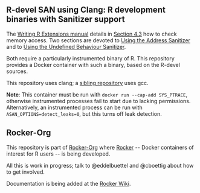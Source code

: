 
## R-devel SAN using Clang: R development binaries with Sanitizer support

The [Writing R Extensions manual](http://cran.r-project.org/doc/manuals/r-devel/R-exts.html)
details in [Section 4.3](http://cran.r-project.org/doc/manuals/r-devel/R-exts.html#Checking-memory-access)
how to check memory access.  Two sections are devoted to
[Using the Address Sanitizer](http://cran.r-project.org/doc/manuals/r-devel/R-exts.html#Using-Address-Sanitizer)
and to
[Using the Undefined Behaviour Sanitizer](http://cran.r-project.org/doc/manuals/r-devel/R-exts.html#Using-Undefined-Behaviour-Sanitizer).

Both require a particularly instrumented binary of R.  This repository
provides a Docker container with such a binary, based on the R-devel sources.

This repository uses clang; a [sibling repository](https://github.com/rocker-org/r-devel-san) uses gcc.

**Note**: This container must be run with `docker run --cap-add SYS_PTRACE`, otherwise instrumented processes fail to start due to lacking permissions. Alternatively, an instrumented process can be run with `ASAN_OPTIONS=detect_leaks=0`, but this turns off leak detection.

## Rocker-Org

This repository is part of [Rocker-Org](https://github.com/rocker-org) where
[Rocker](https://github.com/rocker-org/rocker) -- Docker containers of
interest for R users -- is being developed.

All this is work in progress; talk to @eddelbuettel and @cboettig about how
to get involved.

Documentation is being added at the [Rocker Wiki](https://github.com/rocker-org/rocker/wiki).
